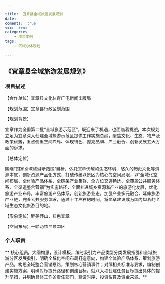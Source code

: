 ```yaml
---

title:  宜章县全域旅游发展规划
date:  
coments:  true
toc:  true
categories:  
    - 项目案例
tags:
    - 区域总体规划

---
```


 ##  《宜章县全域旅游发展规划》  ##

### **项目描述** ###

【合作单位】宜章县文化体育广电新闻出版局

【规划范围】宜章县行政区划范围

【规划背景】

宜章作为全国第二批“全域旅游示范区”，既迎来了机遇，也面临着挑战，本次规划立足为宜章深入创建全域旅游示范区提供工作实施总纲，聚焦文化、生态、物产及政策优势，重点侧重空间布局、体现特色、擦亮品牌、产业融合、创新发展五大方面的诉求。

【总体定位】

围绕“国家全域旅游示范区”目标，依托宜章优越的生态环境、悠久的历史文化等资源本底，创新资源产品化方式，打破传统以景区为核心的空间局限，以“全域化空间布局、全体验产品体系、全链条产业集群、全方位交通畅达、全覆盖公共服务体系、全渠道整合营销”为实施路径，全面推进城乡资源和产业的旅游化发展，优化旅游产业布局，丰富旅游产品体系，创新旅游业态，加强产业多元融合，延伸旅游产业链，完善公共服务体系，通过十年左右的时间，将宜章建设成为国内知名的全域生态文化旅游目的地。

【形象定位】醉美莽山，红色宜章

【空间布局】一轴两核三带四区

### **个人职责** ###

** 核心组员，大纲构思，设计模板，编制吸引力产品类型分类发展指引和全域旅游分区发展指引，明确全域化空间布局打造意向，构建全体验产品体系，策划旅游产品，构思全域整合营销思路，策划核心营销事件；对照相关标准与要求，编制创建实施方案，明确对标提升路径和创建目标，就八大项创建任务目标提出具体的提升举措，并明确具体工作的责任部门、建设时序、投资估算及资金来源。**